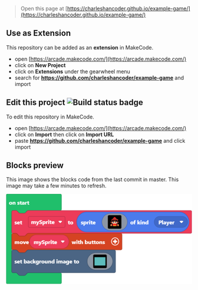  


> Open this page at [https://charleshancoder.github.io/example-game/](https://charleshancoder.github.io/example-game/)

## Use as Extension

This repository can be added as an **extension** in MakeCode.

* open [https://arcade.makecode.com/](https://arcade.makecode.com/)
* click on **New Project**
* click on **Extensions** under the gearwheel menu
* search for **https://github.com/charleshancoder/example-game** and import

## Edit this project ![Build status badge](https://github.com/charleshancoder/example-game/workflows/MakeCode/badge.svg)

To edit this repository in MakeCode.

* open [https://arcade.makecode.com/](https://arcade.makecode.com/)
* click on **Import** then click on **Import URL**
* paste **https://github.com/charleshancoder/example-game** and click import

## Blocks preview

This image shows the blocks code from the last commit in master.
This image may take a few minutes to refresh.

![A rendered view of the blocks](https://github.com/charleshancoder/example-game/raw/master/.github/makecode/blocks.png)
